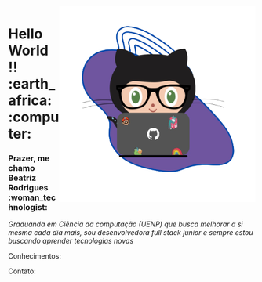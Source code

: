 <img align="right" width="400" height="400" alt="girBia-removebg-preview png" src="https://github.com/BeatrizRodrigues/BeatrizRodrigues/blob/main/imagens/girBia-removebg-preview.png"/>

<h1>Hello World !! :earth_africa: :computer: </h1>


<h3>Prazer, me chamo Beatriz Rodrigues :woman_technologist:</h3>

<p>
  <em>
Graduanda em Ciência da computação (UENP) que busca melhorar a si mesma cada dia mais, sou desenvolvedora 
full stack junior e sempre estou buscando aprender tecnologias novas 
  </em>  
</p>
    
Conhecimentos:

Contato:



